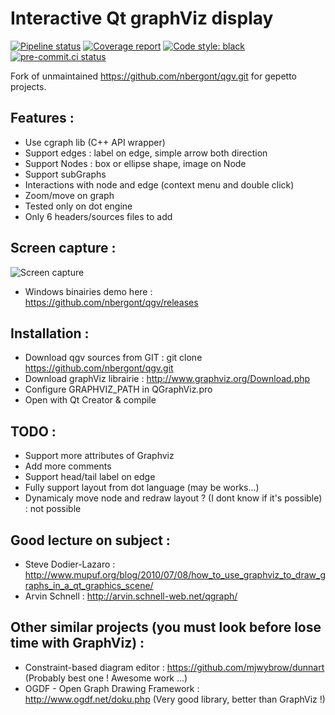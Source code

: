 # Interactive Qt graphViz display

[![Pipeline status](https://gitlab.laas.fr/gepetto/qgv/badges/master/pipeline.svg)](https://gitlab.laas.fr/gepetto/qgv/commits/master)
[![Coverage report](https://gitlab.laas.fr/gepetto/qgv/badges/master/coverage.svg?job=doc-coverage)](https://gepettoweb.laas.fr/doc/gepetto/qgv/master/coverage/)
[![Code style: black](https://img.shields.io/badge/code%20style-black-000000.svg)](https://github.com/psf/black)
[![pre-commit.ci status](https://results.pre-commit.ci/badge/github/gepetto/qgv/master.svg)](https://results.pre-commit.ci/latest/github/gepetto/qgv)

Fork of unmaintained <https://github.com/nbergont/qgv.git> for gepetto projects.

## Features :

* Use cgraph lib (C++ API wrapper)
* Support edges : label on edge, simple arrow both direction
* Support Nodes : box or ellipse shape, image on Node
* Support subGraphs
* Interactions with node and edge (context menu and double click)
* Zoom/move on graph
* Tested only on dot engine
* Only 6 headers/sources files to add


## Screen capture :

![Screen capture](http://i39.tinypic.com/2gy1z0h.png)

* Windows binairies demo here : https://github.com/nbergont/qgv/releases

## Installation :

* Download qgv sources from GIT : git clone https://github.com/nbergont/qgv.git
* Download graphViz librairie : http://www.graphviz.org/Download.php
* Configure GRAPHVIZ_PATH in QGraphViz.pro
* Open with Qt Creator & compile

## TODO :

* Support more attributes of Graphviz
* Add more comments
* Support head/tail label on edge
* Fully support layout from dot language (may be works...)
* Dynamicaly move node and redraw layout ? (I dont know if it's possible) : not possible

## Good lecture on subject :

* Steve Dodier-Lazaro : <http://www.mupuf.org/blog/2010/07/08/how_to_use_graphviz_to_draw_graphs_in_a_qt_graphics_scene/>
* Arvin Schnell : <http://arvin.schnell-web.net/qgraph/>

## Other similar projects (you must look before lose time with GraphViz) :

* Constraint-based diagram editor : https://github.com/mjwybrow/dunnart  (Probably best one ! Awesome work ...)
* OGDF - Open Graph Drawing Framework : http://www.ogdf.net/doku.php (Very good library, better than GraphViz !)
